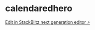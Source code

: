 # calendaredhero

[Edit in StackBlitz next generation editor ⚡️](https://stackblitz.com/~/github.com/VOvaWAsp/calendaredhero)